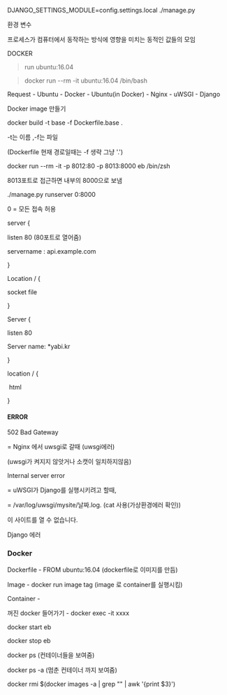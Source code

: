 DJANGO_SETTINGS_MODULE=config.settings.local ./manage.py 

환경 변수

프로세스가 컴퓨터에서 동작하는 방식에 영향을 미치는 동적인 값들의 모임





DOCKER



>  run ubuntu:16.04

>  docker run --rm -it ubuntu:16.04 /bin/bash



Request  - Ubuntu - Docker - Ubuntu(in Docker) - Nginx - uWSGI - Django



Docker image 만들기

docker build -t base -f Dockerfile.base .

-t는 이름 ,-f는 파일

(Dockerfile  현재 경로일때는 -f 생략 그냥 '.')



docker run --rm -it -p 8012:80 -p 8013:8000 eb /bin/zsh

8013포트로 접근하면 내부의 8000으로 보냄

./manage.py runserver 0:8000

0 = 모든 접속 허용





server {

listen 80 (80포트로 열어줌)

servername : api.example.com

}

Location / {

socket file

}

Server {

listen 80

Server name: *yabi.kr

}

location / {

​	html

}





#### ERROR

502 Bad Gateway

= Nginx 에서 uwsgi로 갈때 (uwsgi에러)

(uwsgi가 켜지지 않앗거나 소캣이 일치하지않음)



Internal server error

= uWSGI가 Django를 실행시키려고 할때,

= /var/log/uwsgi/mysite/날짜.log. (cat 사용(가상환경에러 확인))



이 사이트를 열 수 없습니다.

Django 에러



### Docker

Dockerfile - FROM ubuntu:16.04 (dockerfile로 이미지를 만듬)

Image - docker run image tag (image 로 container를 실행시킴)

Container - 

꺼진 docker 들어가기 - docker exec -it xxxx

docker start eb

docker stop eb

docker ps (컨테이너들을 보여줌)

docker ps -a (멈춘 컨테이너 까지 보여줌)

docker rmi $(docker images -a | grep "<none>" | awk '{print $3}')

